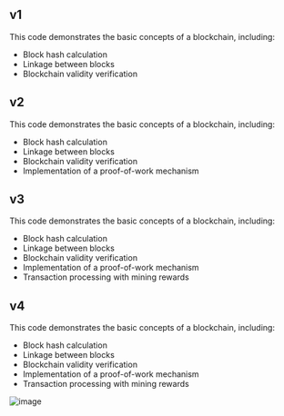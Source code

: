 ## v1

This code demonstrates the basic concepts of a blockchain, including:

- Block hash calculation
- Linkage between blocks
- Blockchain validity verification

## v2

This code demonstrates the basic concepts of a blockchain, including:

- Block hash calculation
- Linkage between blocks
- Blockchain validity verification
- Implementation of a proof-of-work mechanism

## v3

This code demonstrates the basic concepts of a blockchain, including:

- Block hash calculation
- Linkage between blocks
- Blockchain validity verification
- Implementation of a proof-of-work mechanism
- Transaction processing with mining rewards

## v4

This code demonstrates the basic concepts of a blockchain, including:

- Block hash calculation
- Linkage between blocks
- Blockchain validity verification
- Implementation of a proof-of-work mechanism
- Transaction processing with mining rewards

![image](https://github.com/user-attachments/assets/e235363d-48d2-4a41-ae57-d6cc91511aca)
